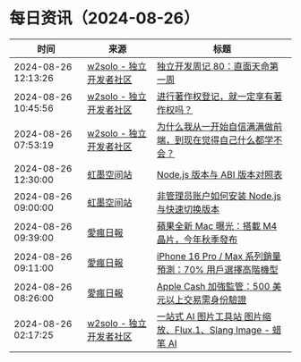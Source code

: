 ﻿# 每日资讯（2024-08-26）

|时间|来源|标题|
|---|---|---|
|2024-08-26 12:13:26|[w2solo - 独立开发者社区](https://w2solo.com/topics/feed)|[独立开发周记 80：直面天命第一周](https://w2solo.com/topics/4964)|
|2024-08-26 10:45:56|[w2solo - 独立开发者社区](https://w2solo.com/topics/feed)|[进行著作权登记，就一定享有著作权吗？](https://w2solo.com/topics/4963)|
|2024-08-26 07:53:19|[w2solo - 独立开发者社区](https://w2solo.com/topics/feed)|[为什么我从一开始自信满满做前端，到现在觉得自己什么都学不会？](https://w2solo.com/topics/4962)|
|2024-08-26 12:30:00|[虹墨空间站](https://www.imaegoo.com/atom.xml)|[Node.js 版本与 ABI 版本对照表](https://www.imaegoo.com/2024/nodejs-abi-version/)|
|2024-08-26 09:00:00|[虹墨空间站](https://www.imaegoo.com/atom.xml)|[非管理员账户如何安装 Node.js 与快速切换版本](https://www.imaegoo.com/2024/setup-nodejs-without-admin/)|
|2024-08-26 09:39:00|[愛瘋日報](http://www.iphonetaiwan.org/feeds/posts/default)|[蘋果全新 Mac 曝光：搭載 M4 晶片，今年秋季發布](https://www.iphonetaiwan.org/2024/08/m4-chip-mac-2024-release.html)|
|2024-08-26 09:11:00|[愛瘋日報](http://www.iphonetaiwan.org/feeds/posts/default)|[iPhone 16 Pro / Max 系列銷量預測：70% 用戶選擇高階機型](https://www.iphonetaiwan.org/2024/08/iphone16-pro-max-sales-prediction.html)|
|2024-08-26 08:26:00|[愛瘋日報](http://www.iphonetaiwan.org/feeds/posts/default)|[Apple Cash 加強監管：500 美元以上交易需身份驗證](https://www.iphonetaiwan.org/2024/08/apple-cash-verification-rules.html)|
|2024-08-26 02:17:25|[w2solo - 独立开发者社区](https://w2solo.com/topics/feed)|[一站式 AI 图片工具站 图片缩放、Flux.1、Slang Image - 蜡笔 AI](https://w2solo.com/topics/4961)|

